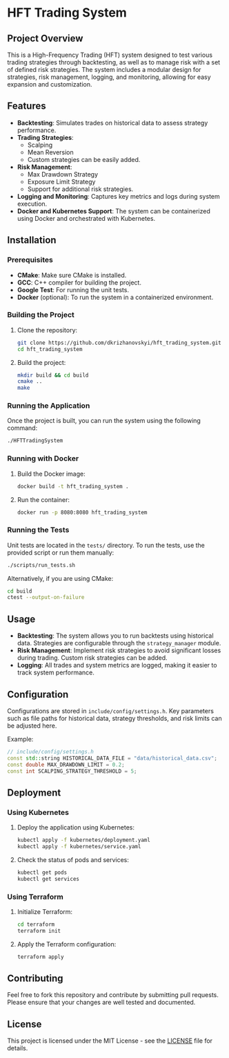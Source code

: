 # HFT Trading System

## Project Overview
This is a High-Frequency Trading (HFT) system designed to test various trading strategies through backtesting, as well as to manage risk with a set of defined risk strategies. The system includes a modular design for strategies, risk management, logging, and monitoring, allowing for easy expansion and customization.

## Features
- **Backtesting**: Simulates trades on historical data to assess strategy performance.
- **Trading Strategies**:
  - Scalping
  - Mean Reversion
  - Custom strategies can be easily added.
- **Risk Management**:
  - Max Drawdown Strategy
  - Exposure Limit Strategy
  - Support for additional risk strategies.
- **Logging and Monitoring**: Captures key metrics and logs during system execution.
- **Docker and Kubernetes Support**: The system can be containerized using Docker and orchestrated with Kubernetes.

## Installation

### Prerequisites
- **CMake**: Make sure CMake is installed.
- **GCC**: C++ compiler for building the project.
- **Google Test**: For running the unit tests.
- **Docker** (optional): To run the system in a containerized environment.

### Building the Project

1. Clone the repository:
   ```bash
   git clone https://github.com/dkrizhanovskyi/hft_trading_system.git
   cd hft_trading_system
   ```

2. Build the project:
   ```bash
   mkdir build && cd build
   cmake ..
   make
   ```

### Running the Application

Once the project is built, you can run the system using the following command:

```bash
./HFTTradingSystem
```

### Running with Docker

1. Build the Docker image:
   ```bash
   docker build -t hft_trading_system .
   ```

2. Run the container:
   ```bash
   docker run -p 8080:8080 hft_trading_system
   ```

### Running the Tests

Unit tests are located in the `tests/` directory. To run the tests, use the provided script or run them manually:

```bash
./scripts/run_tests.sh
```

Alternatively, if you are using CMake:
```bash
cd build
ctest --output-on-failure
```

## Usage

- **Backtesting**: The system allows you to run backtests using historical data. Strategies are configurable through the `strategy_manager` module.
- **Risk Management**: Implement risk strategies to avoid significant losses during trading. Custom risk strategies can be added.
- **Logging**: All trades and system metrics are logged, making it easier to track system performance.

## Configuration

Configurations are stored in `include/config/settings.h`. Key parameters such as file paths for historical data, strategy thresholds, and risk limits can be adjusted here.

Example:
```cpp
// include/config/settings.h
const std::string HISTORICAL_DATA_FILE = "data/historical_data.csv";
const double MAX_DRAWDOWN_LIMIT = 0.2;
const int SCALPING_STRATEGY_THRESHOLD = 5;
```

## Deployment

### Using Kubernetes

1. Deploy the application using Kubernetes:
   ```bash
   kubectl apply -f kubernetes/deployment.yaml
   kubectl apply -f kubernetes/service.yaml
   ```

2. Check the status of pods and services:
   ```bash
   kubectl get pods
   kubectl get services
   ```

### Using Terraform

1. Initialize Terraform:
   ```bash
   cd terraform
   terraform init
   ```

2. Apply the Terraform configuration:
   ```bash
   terraform apply
   ```

## Contributing

Feel free to fork this repository and contribute by submitting pull requests. Please ensure that your changes are well tested and documented.

## License

This project is licensed under the MIT License - see the [LICENSE](LICENSE) file for details.
